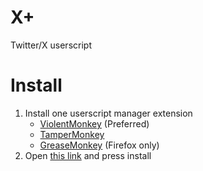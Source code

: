 # X+

Twitter/X userscript

# Install

1. Install one userscript manager extension
    - [ViolentMonkey](https://violentmonkey.github.io/get-it/) (Preferred)
    - [TamperMonkey](https://www.tampermonkey.net/index.php)
    - [GreaseMonkey](https://addons.mozilla.org/en-US/firefox/addon/greasemonkey/) (Firefox only)
2. Open [this link](https://reino08.github.io/XPlus/X+.user.js) and press install
